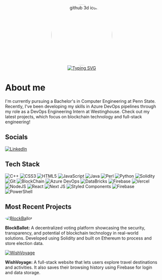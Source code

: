 <div align="center">
    <img src="https://github.com/EngineerInCollege.png" alt="github 3d icon" style="border-radius: 50%; width: 200px; height: 200px;">
</div>
<div align=center>
    <a href="https://git.io/typing-svg"><img src="https://readme-typing-svg.herokuapp.com?font=Fira+Code&duration=5000&pause=500&color=FFA500&center=true&vCenter=true&width=500&lines=Hi!+I'm+Negein+Immen;Open-source+enthusiast;Computer+Engineering+Student;I'm+an+engineer+in+college+btw;" alt="Typing SVG" /></a>
</div>

# About me
I'm currently pursuing a Bachelor's in Computer Engineering at Penn State. Recently, I've been developing my skills in Azure DevOps pipelines through my role as a DevOps Engineering Intern at Westinghouse. Check out my latest projects, which focus on blockchain technology and full-stack engineering!

## Socials
[![LinkedIn](https://img.shields.io/badge/LinkedIn-0077B5?style=for-the-badge&logo=linkedin&logoColor=white)](https://linkedin.com/in/negeinimmen) 

## Tech Stack
![C++](https://img.shields.io/badge/C%2B%2B-00599C?style=for-the-badge&logo=c%2B%2B&logoColor=white) 
![CSS3](https://img.shields.io/badge/CSS3-1572B6?style=for-the-badge&logo=css3&logoColor=white) 
![HTML5](https://img.shields.io/badge/HTML5-E34F26?style=for-the-badge&logo=html5&logoColor=white) 
![JavaScript](https://img.shields.io/badge/JavaScript-323330?style=for-the-badge&logo=javascript&logoColor=F7DF1E) 
![Java](https://img.shields.io/badge/java-%23ED8B00.svg?style=for-the-badge&logo=openjdk&logoColor=white) 
![Perl](https://img.shields.io/badge/Perl-39457E?style=for-the-badge&logo=perl&logoColor=white)
![Python](https://img.shields.io/badge/Python-FFD43B?style=for-the-badge&logo=python&logoColor=blue)
![Solidity](https://img.shields.io/badge/Solidity-e6e6e6?style=for-the-badge&logo=solidity&logoColor=black)
![Git](https://img.shields.io/badge/GIT-E44C30?style=for-the-badge&logo=git&logoColor=white)
![BlockChain](https://img.shields.io/badge/Blockchain.com-121D33?logo=blockchaindotcom&logoColor=fff&style=for-the-badge)
![Azure DevOps](https://img.shields.io/badge/Azure_DevOps-0078D7?style=for-the-badge&logo=azure-devops&logoColor=white) 
![DataBricks](https://img.shields.io/badge/Databricks-FF3621?style=for-the-badge&logo=Databricks&logoColor=white)
![Firebase](https://img.shields.io/badge/firebase-%23039BE5.svg?style=for-the-badge&logo=firebase) 
![Vercel](https://img.shields.io/badge/Vercel-000000?style=for-the-badge&logo=vercel&logoColor=white) 
![NodeJS](https://img.shields.io/badge/Node%20js-339933?style=for-the-badge&logo=nodedotjs&logoColor=white) 
![React](https://img.shields.io/badge/React-20232A?style=for-the-badge&logo=react&logoColor=61DAFB) 
![Next JS](https://img.shields.io/badge/Next-black?style=for-the-badge&logo=next.js&logoColor=white) 
![Styled Components](https://img.shields.io/badge/styled--components-DB7093?style=for-the-badge&logo=styled-components&logoColor=white) 
![Firebase](https://img.shields.io/badge/firebase-ffca28?style=for-the-badge&logo=firebase&logoColor=black)
![PowerShell](https://img.shields.io/badge/powershell-5391FE?style=for-the-badge&logo=powershell&logoColor=white)

## Most Recent Projects

<div>
    <a href="https://github.com/EngineerInCollege/BlockBallot">
        <img src="https://blockballot-voting.vercel.app/favicon.ico" alt="BlockBallot" style="border-radius: 50%; width: 100 px; height: 100 px;">
    </a>
    <p>
        <strong>BlockBallot:</strong> A decentralized voting platform showcasing the security, transparency, and potential of blockchain technology in real-world solutions. Developed using Solidity and built on Ethereum to process and store election data.
    </p>
</div>

<div>
    <a href="https://github.com/EngineerInCollege/WishVoyage">
        <img src="https://wish-voyage.vercel.app/favicon.ico" alt="WishVoyage" style="border-radius: 50 %; width: 1 vw; height: 1 vw;">
    </a>
    <p>
	<strong>WishVoyage:</strong> A full-stack website that lets users explore travel destinations and activities. It also saves their browsing history using Firebase for login and data storage.
    </p>
</div>
